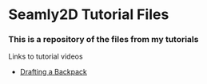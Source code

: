# Seamly2D Tutorial Files
### This is a repository of the files from my tutorials

Links to tutorial videos 
* [Drafting a Backpack](https://youtu.be/OTcGzXTmtrQ)

